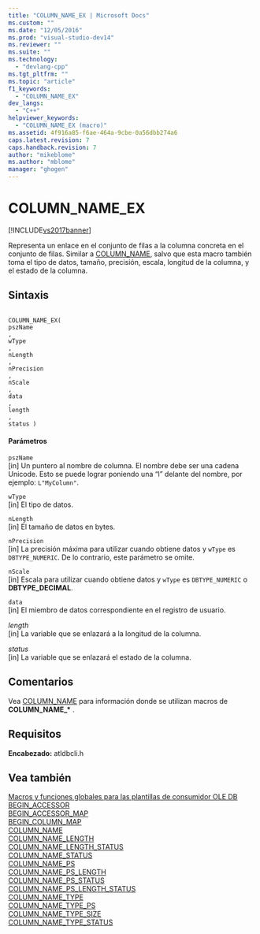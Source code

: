 ```yaml
---
title: "COLUMN_NAME_EX | Microsoft Docs"
ms.custom: ""
ms.date: "12/05/2016"
ms.prod: "visual-studio-dev14"
ms.reviewer: ""
ms.suite: ""
ms.technology: 
  - "devlang-cpp"
ms.tgt_pltfrm: ""
ms.topic: "article"
f1_keywords: 
  - "COLUMN_NAME_EX"
dev_langs: 
  - "C++"
helpviewer_keywords: 
  - "COLUMN_NAME_EX (macro)"
ms.assetid: 4f916a85-f6ae-464a-9cbe-0a56dbb274a6
caps.latest.revision: 7
caps.handback.revision: 7
author: "mikeblome"
ms.author: "mblome"
manager: "ghogen"
---
```

# COLUMN_NAME_EX
[!INCLUDE[vs2017banner](../../assembler/inline/includes/vs2017banner.md)]

Representa un enlace en el conjunto de filas a la columna concreta en el conjunto de filas.  Similar a [COLUMN\_NAME](../../data/oledb/column-name.md), salvo que esta macro también toma el tipo de datos, tamaño, precisión, escala, longitud de la columna, y el estado de la columna.  
  
## Sintaxis  
  
```  
  
COLUMN_NAME_EX(  
pszName  
,   
wType  
,   
nLength  
,   
nPrecision  
,   
nScale  
,   
data  
,   
length  
,   
status )  
```  
  
#### Parámetros  
 `pszName`  
 \[in\] Un puntero al nombre de columna.  El nombre debe ser una cadena Unicode.  Esto se puede lograr poniendo una “l” delante del nombre, por ejemplo: `L"MyColumn"`.  
  
 `wType`  
 \[in\] El tipo de datos.  
  
 `nLength`  
 \[in\] El tamaño de datos en bytes.  
  
 `nPrecision`  
 \[in\] La precisión máxima para utilizar cuando obtiene datos y `wType` es `DBTYPE_NUMERIC`.  De lo contrario, este parámetro se omite.  
  
 `nScale`  
 \[in\] Escala para utilizar cuando obtiene datos y `wType` es `DBTYPE_NUMERIC` o **DBTYPE\_DECIMAL**.  
  
 `data`  
 \[in\] El miembro de datos correspondiente en el registro de usuario.  
  
 *length*  
 \[in\] La variable que se enlazará a la longitud de la columna.  
  
 *status*  
 \[in\] La variable que se enlazará el estado de la columna.  
  
## Comentarios  
 Vea [COLUMN\_NAME](../../data/oledb/column-name.md) para información donde se utilizan macros de **COLUMN\_NAME\_\*** .  
  
## Requisitos  
 **Encabezado:** atldbcli.h  
  
## Vea también  
 [Macros y funciones globales para las plantillas de consumidor OLE DB](../../data/oledb/macros-and-global-functions-for-ole-db-consumer-templates.md)   
 [BEGIN\_ACCESSOR](../../data/oledb/begin-accessor.md)   
 [BEGIN\_ACCESSOR\_MAP](../../data/oledb/begin-accessor-map.md)   
 [BEGIN\_COLUMN\_MAP](../../data/oledb/begin-column-map.md)   
 [COLUMN\_NAME](../../data/oledb/column-name.md)   
 [COLUMN\_NAME\_LENGTH](../../data/oledb/column-name-length.md)   
 [COLUMN\_NAME\_LENGTH\_STATUS](../../data/oledb/column-name-length-status.md)   
 [COLUMN\_NAME\_STATUS](../../data/oledb/column-name-status.md)   
 [COLUMN\_NAME\_PS](../../data/oledb/column-name-ps.md)   
 [COLUMN\_NAME\_PS\_LENGTH](../../data/oledb/column-name-ps-length.md)   
 [COLUMN\_NAME\_PS\_STATUS](../../data/oledb/column-name-ps-status.md)   
 [COLUMN\_NAME\_PS\_LENGTH\_STATUS](../../data/oledb/column-name-ps-length-status.md)   
 [COLUMN\_NAME\_TYPE](../../data/oledb/column-name-type.md)   
 [COLUMN\_NAME\_TYPE\_PS](../../data/oledb/column-name-type-ps.md)   
 [COLUMN\_NAME\_TYPE\_SIZE](../../data/oledb/column-name-type-size.md)   
 [COLUMN\_NAME\_TYPE\_STATUS](../../data/oledb/column-name-type-status.md)